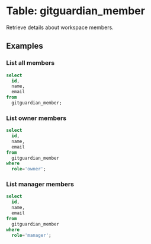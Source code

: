 # Table: gitguardian_member

Retrieve details about workspace members.

## Examples

### List all members

```sql
select
  id,
  name,
  email
from
  gitguardian_member;
```

### List owner members

```sql
select
  id,
  name,
  email
from
  gitguardian_member
where
  role='owner';
```

### List manager members

```sql
select
  id,
  name,
  email
from
  gitguardian_member
where
  role='manager';
```
